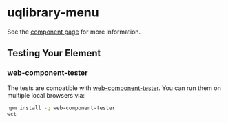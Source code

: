 uqlibrary-menu
================

See the [component page](https://uqlibrary.github.io/uqlibrary-menu) for more information.

## Testing Your Element

### web-component-tester

The tests are compatible with [web-component-tester](https://github.com/Polymer/web-component-tester). You can run them on multiple local browsers via:

```sh
npm install -g web-component-tester
wct
```
